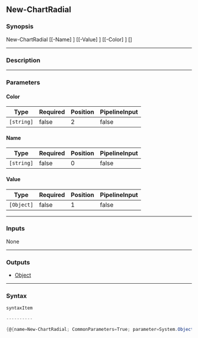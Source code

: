 New-ChartRadial
---------------




### Synopsis

New-ChartRadial [[-Name] <string>] [[-Value] <Object>] [[-Color] <string>] [<CommonParameters>]




---


### Description


---


### Parameters
#### **Color**




|Type      |Required|Position|PipelineInput|
|----------|--------|--------|-------------|
|`[string]`|false   |2       |false        |



#### **Name**




|Type      |Required|Position|PipelineInput|
|----------|--------|--------|-------------|
|`[string]`|false   |0       |false        |



#### **Value**




|Type      |Required|Position|PipelineInput|
|----------|--------|--------|-------------|
|`[Object]`|false   |1       |false        |





---


### Inputs
None




---


### Outputs
* [Object](https://learn.microsoft.com/en-us/dotnet/api/System.Object)






---


### Syntax
```PowerShell
syntaxItem
```
```PowerShell
----------
```
```PowerShell
{@{name=New-ChartRadial; CommonParameters=True; parameter=System.Object[]}}
```
